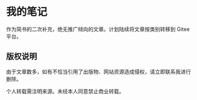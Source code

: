 # 我的笔记

作为简书的二次补充，绝无推广倾向的文章。计划陆续将文章按类别转移到 Gitee 平台。

## 版权说明

由于文章数多，如有不恰当引用了出版物、网站资源造成侵权，请立即联系我进行删除。

个人转载需注明来源。未经本人同意禁止商业转载。
